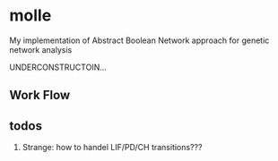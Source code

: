 # molle
My implementation of Abstract Boolean Network approach for genetic network analysis

UNDERCONSTRUCTOIN...

## Work Flow

## todos

1. Strange: how to handel LIF/PD/CH transitions???
